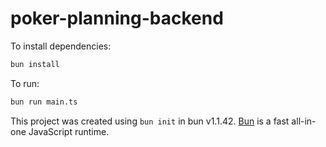 # poker-planning-backend

To install dependencies:

```bash
bun install
```

To run:

```bash
bun run main.ts
```

This project was created using `bun init` in bun v1.1.42. [Bun](https://bun.sh) is a fast all-in-one JavaScript runtime.
